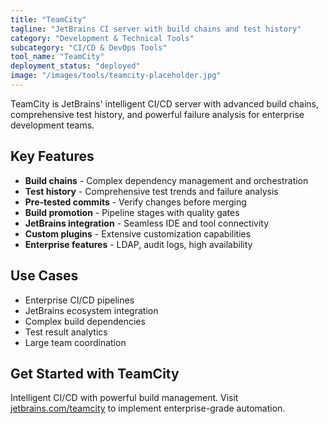 ```yaml
---
title: "TeamCity"
tagline: "JetBrains CI server with build chains and test history"
category: "Development & Technical Tools"
subcategory: "CI/CD & DevOps Tools"
tool_name: "TeamCity"
deployment_status: "deployed"
image: "/images/tools/teamcity-placeholder.jpg"
---
```

TeamCity is JetBrains' intelligent CI/CD server with advanced build chains, comprehensive test history, and powerful failure analysis for enterprise development teams.

## Key Features

- **Build chains** - Complex dependency management and orchestration
- **Test history** - Comprehensive test trends and failure analysis
- **Pre-tested commits** - Verify changes before merging
- **Build promotion** - Pipeline stages with quality gates
- **JetBrains integration** - Seamless IDE and tool connectivity
- **Custom plugins** - Extensive customization capabilities
- **Enterprise features** - LDAP, audit logs, high availability

## Use Cases

- Enterprise CI/CD pipelines
- JetBrains ecosystem integration
- Complex build dependencies
- Test result analytics
- Large team coordination

## Get Started with TeamCity

Intelligent CI/CD with powerful build management. Visit [jetbrains.com/teamcity](https://www.jetbrains.com/teamcity) to implement enterprise-grade automation.